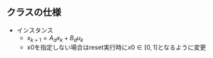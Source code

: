 #

## クラスの仕様

* インスタンス
  * $x_{k+1} = A_d x_k + B_d u_k$
  * x0を指定しない場合はreset実行時に$x0 \in [0,1]$となるように変更
